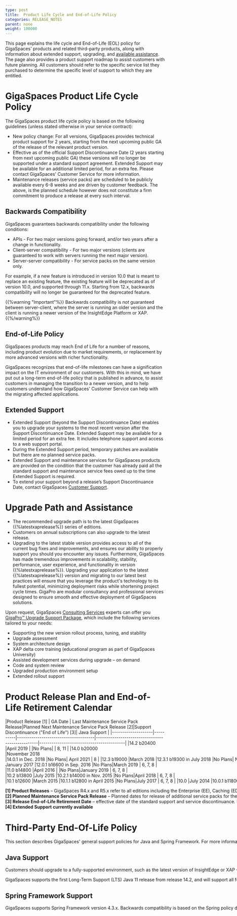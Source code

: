 ```yaml
---
type: post
title:  Product Life Cycle and End-of-Life Policy
categories: RELEASE_NOTES
parent: none
weight: 100000
---
```


This page explains the life cycle and End-of-Life (EOL) policy for GigaSpaces' products and related third-party products, along with information about extended support, upgrading, and [available assistance](http://www.gigaspaces.com/services-offering-overview). The page also provides a product support roadmap to assist customers with future planning. All customers should refer to the specific service list they purchased to determine the specific level of support to which they are entitled. 

# GigaSpaces Product Life Cycle Policy

The GigaSpaces product life cycle policy is based on the following guidelines (unless stated otherwise in your service contract):

- New policy change: For all versions, GigaSpaces provides technical product support for 2 years, starting from the next upcoming public GA of the release of the relevant product version.
- Effective as of the official Support Discontinuance Date (2 years starting from next upcoming public GA) these versions will no longer be supported under a standard support agreement. Extended Support may be available for an additional limited period, for an extra fee. Please contact GigaSpaces' Customer Service for more information.
- Maintenance releases (service packs) are scheduled to be publicly available every 6-8 weeks and are driven by customer feedback. The above, is the planned schedule however does not constitute a firm commitment to produce a release at every such interval.
 
## Backwards Compatibility 

GigaSpaces guarantees backwards compatibility under the following conditions:

- APIs - For two major versions going forward, and/or two years after a change in functionality.
- Client-server compatibility - For two major versions (clients are guaranteed to work with servers running the next major version).
- Server-server compatibility - For service packs on the same version only.

For example, if a new feature is introduced in version 10.0 that is meant to replace an existing feature, the existing feature will be deprecated as of version 10.0, and supported through 11.x. Starting from 12.x, backwards compatibility will no longer be guaranteed for the deprecated feature.

{{%warning "Important"%}}
Backwards compatibility is *not* guaranteed between server-client, where the server is running an older version and the client is running a newer version of the InsightEdge Platform or XAP.
{{%/warning%}}

 
##  End-of-Life Policy
 
GigaSpaces products may reach End of Life for a number of reasons, including product evolution due to market requirements, or replacement by more advanced versions with richer functionality.

GigaSpaces recognizes that end-of-life milestones can have a signification impact on the IT environment of our customers. With this in mind, we have put out a long-term end-of-life policy that is published in advance, to assist customers in  managing the transition to a newer version, and to help customers understand how GigaSpaces' Customer Service can help with the migrating affected applications.
 

## Extended Support 
 
- Extended Support (beyond the Support Discontinuance Date) enables you to upgrade your systems to the most recent version after the Support Discontinuance Date. Extended Support may be available for a limited period for an extra fee. It includes telephone support and access to a web support portal.
- During the Extended Support period, temporary patches are available but there are no planned service packs.
- Extended Support and maintenance services for GigaSpaces products are provided on the condition that the customer has already paid all the standard support and maintenance service fees owed up to the time Extended Support is required.
- To extend your support beyond a release’s Support Discontinuance Date, contact GigaSpaces [Customer Support](mailto:support@gigaspaces.com).

# Upgrade Path and Assistance

- The recommended upgrade path is to the latest GigaSpaces {{%latestxaprelease%}} series of editions. <!-- Please refer to this Upgrade Guide for more details. -->
- Customers on annual subscriptions can also upgrade to the latest release.
- Upgrading to the latest stable version provides access to all of the current bug fixes and improvements, and ensures our ability to properly support you should you encounter any issues. Furthermore, GigaSpaces has made tremendous improvements in scalability, stability, performance, user experience, and functionality in version {{%latestxaprelease%}}. Upgrading your application to the latest {{%latestxaprelease%}} version and migrating to our latest best practices will ensure that you leverage the product's technology to its fullest potential, minimizing deployment risks while shortening project cycle times. GigaPro are modular consultancy and professional services designed to ensure smooth and effective deployment of GigaSpaces solutions.

Upon request, GigaSpaces [Consulting Services](mailto:ps@gigaspaces.com) experts can offer you [GigaPro™ Upgrade Support Package](http://www.gigaspaces.com/services-offering-overview), which include the following services tailored to your needs:

- Supporting the new version rollout process, tuning, and stability
- Upgrade assessment
- System architecture design
- XAP delta core training (educational program as part of GigaSpaces University)
- Assisted development services during upgrade – on demand
- Code and system review
- Upgraded production environment setup
- Extended rollout support


# Product Release Plan and End-of-Life Retirement Calendar

|Product Release [1] |	GA Date | Last Maintenance Service Pack Release|Planned Next Maintenance Service Pack Release [2]|Support Discontinuance ("End of Life") [3]| Java Support |
|--------------------|----------|--------------------------------------|-------------------------------------------------|------------------------------------------|
|14.2 b20400     |April 2019    |                                      |No Plans|   | 8, 11 |
|14.0 b20000     |<nobr>November 2018<nobr>	|14.0.1 in Dec. 2018       |No Plans| April 2021 | 8 |
|12.3 b19000     |March 2018	|12.3.1 b19300 in July 2018            |No Plans| November 2020 | 8 |
|12.2 b18000     |Sept. 2017	|12.2.1 b18100 in Nov. 2017            |No Plans| March 2020 | 7, 8 |
|12.1 b17100     |March 2017	|12.1.1 b17100 in June 2017            |No Plans| September 2019 | 7, 8 |
|12.0 b16000     |<nobr>January 2017<nobr> |12.0.1 b16600 in Sep. 2016 |No Plans|March 2019  | 6, 7, 8 |           
|11.0 b14800     |April 2016	| 	                                   |No Plans|January 2019 | 6, 7, 8 |     
|10.2 b13800     |July 2015	    |10.2.1 b14000 in Nov. 2015	           |No Plans|April 2018 | 6, 7, 8 |	 
|10.1 b12600     |March 2015	|10.1.1 b12800 in April 2015	       |No Plans|July 2017	 | 6, 7, 8 |
|10.0 	         |July 2014     |10.0.1 b11800 in Aug. 2014            |10.0.2	|March 2017 | 6, 7, 8 |
|9.7 b10496      |Jan. 2014	    |9.7.2 b11000 in Feb. 2015	           |No Plans|July 2016| 6, 7, 8 |
|9.6 b9500	     |July 2013	    |9.6.2 b9900 in Oct. 2013	           |No Plans|January 2016| 6, 7, 8 |
|9.5 b8500	     |April 2013	|9.5.2 b8900 in Aug. 2013	           |No Plans|July 2015| 6, 7, 8 |
|9.1 b7500	     |Oct. 2012 	|9.1.2 b7920 in Feb. 2013	           |No Plans|April 2015| 6, 7, 8 |
|9.0 b6500	     |May 2012 	    |9.0.2 b6900 in Aug. 2012	           |No Plans|October 2014| 6, 7, 8 |
|8.0 b5000	     |January 2011	|8.0.8 b6380 in March 2013	           |No Plans|January 2013| 6, 7, 8 |
|7.1 b4300	     |April 2010	|7.1.4 b4750 in Feb. 2011	           |No Plans|April 2012 [4]| 5,6,7 |
|7.0 b3500	     |July 2009	    |7.0.4 b4100 in July 2010	           |No Plans|July 2011[4] || 5, 6, 7 |
|6.6 b2601 (or R6.5) |Sep 2008	|6.6.5 b3320 in June 2009	           |No Plans|September 2010 [4]| 4, 5, 6, 7 |
|6.0 b1855	     |Aug. 2007	    |6.0.5 b2150 in May 2007               |No Plans|August 2009 [4]| 4, 5, 6, 7 |
|5.2 b1708	     |Dec. 2006     |5.2.3 b1780 in June 2007	           |No Plans|June 2009| 4, 5, 6, 7 |
|5.1	         |Sept. 2006	|5.1 b1603	                           |No Plans|September 2008| 4, 5, 6, 7 |
|4.x	         |April 2005    |4.1 b1185                             |No Plans|April 2008| 4, 5, 6, 7 |

        
**[1] Product Releases** – GigaSpaces R4.x and R5.x refer to all editions including the Enterprise (EE), Caching (EDG) and Community editions. R6.x refers to all editions including the XAP, Caching (EDG) and Community editions.<br>
**[2] Planned Maintenance Service Pack Release** – Planned dates for release of additional service packs for the specific product version. These dates are provided for planning purposes only, are subject to change at any time and are not to be considered commitments.<br>
**[3] Release End-of-Life Retirement Date** – effective date of the standard support and service discontinuance. Extended Support might be available beyond this date. <br>
**[4] Extended Support currently available**

#  Third-Party End-Of-Life Policy

This section describes GigaSpaces' general support policies for Java and Spring Framework. For more information about which versions are supported with the current release of the InsightEdge Platform, refer to the Release Notes page that discusses the third-party products shipped with InsightEdge and XAP. 

## Java Support
 
Customers should upgrade to a fully-supported environment, such as the latest version of InsightEdge or XAP {{%latestxaprelease%}} and the latest Java 1.8 SDK.

GigaSpaces supports the first Long-Term Support (LTS) Java 11 release from release 14.2, and will support all future LTS Java versions as they are released.

## Spring Framework Support

GigaSpaces supports Spring Framework version 4.3.x. Backwards compatibility is based on the Spring policy described on the [Spring Framework Versions](https://github.com/spring-projects/spring-framework/wiki/Spring-Framework-Versions) page for the Spring project.   
 
